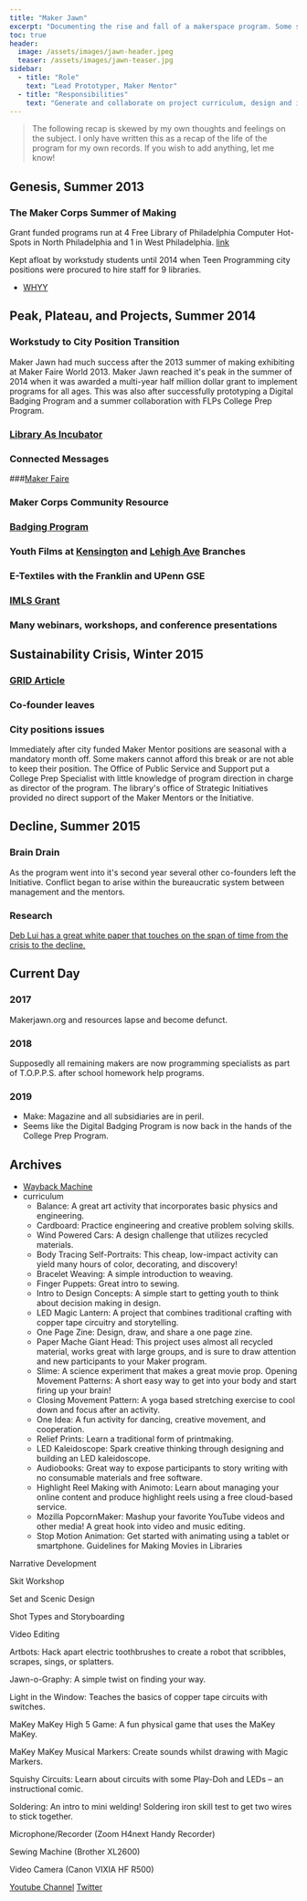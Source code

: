 ```yaml
---
title: "Maker Jawn"
excerpt: "Documenting the rise and fall of a makerspace program. Some saved Archives."
toc: true
header:
  image: /assets/images/jawn-header.jpeg
  teaser: /assets/images/jawn-teaser.jpg
sidebar:
  - title: "Role"
    text: "Lead Prototyper, Maker Mentor"
  - title: "Responsibilities"
    text: "Generate and collaborate on project curriculum, design and implement novel maker progams, outreach"
---
```


>The following recap is skewed by my own thoughts and feelings on the subject. I only have written this as a recap of the life of the program for my own records. If you wish to add anything, let me know!

## Genesis, Summer 2013

### The Maker Corps Summer of Making
Grant funded programs run at 4 Free Library of Philadelphia Computer Hot-Spots in North Philadelphia and 1 in West Philadelphia. [link](https://libwww.freelibrary.org/blog/post/1799)

Kept afloat by workstudy students until 2014 when Teen Programming city positions were procured to hire staff for 9 libraries.

- [WHYY](https://philadelphia.cbslocal.com/2013/08/17/crafty-students-show-off-new-tech-skills-at-free-library-of-philadelphia/)

## Peak, Plateau, and Projects, Summer 2014

### Workstudy to City Position Transition
Maker Jawn had much success after the 2013 summer of making exhibiting at Maker Faire World 2013. Maker Jawn reached it's peak in the summer of 2014 when it was awarded a multi-year half million dollar grant to implement programs for all ages. This was also after successfully prototyping a Digital Badging Program and a summer collaboration with FLPs College Prep Program.
### [Library As Incubator](https://www.libraryasincubatorproject.org/?p=12998)
### Connected Messages
###[Maker Faire](https://libwww.freelibrary.org/blog/post/1851)
### Maker Corps Community Resource
### [Badging Program](https://www.youtube.com/watch?v=aOQkwpTVwU0)
### Youth Films at [Kensington](https://www.youtube.com/watch?v=VDosBT2WRJ8) and [Lehigh Ave](https://www.youtube.com/watch?v=beA7qRs6IDg) Branches
### E-Textiles with the Franklin and UPenn GSE
### [IMLS Grant](https://www.informalscience.org/maker-jawn-intergenerational-library-steam-initiative)
### Many webinars, workshops, and conference presentations

## Sustainability Crisis, Winter 2015

### [GRID Article](https://issuu.com/redflagmedia/docs/079_grid)
### Co-founder leaves
### City positions issues
Immediately after city funded Maker Mentor positions are seasonal with a mandatory month off. Some makers cannot afford this break or are not able to keep their position. The Office of Public Service and Support put a College Prep Specialist with little knowledge of program direction in charge as director of the program. The library's office of Strategic Initiatives provided no direct support of the Maker Mentors or the Initiative.

## Decline, Summer 2015

### Brain Drain
As the program went into it's second year several other co-founders left the Initiative. Conflict began to arise within the bureaucratic system between management and the mentors.
### Research
[Deb Lui has a great white paper that touches on the span of time from the crisis to the decline.](https://repository.upenn.edu/cgi/viewcontent.cgi?article=4234&context=edissertations)

## Current Day

### 2017
Makerjawn.org and resources lapse and become defunct.
### 2018
Supposedly all remaining makers are now programming specialists as part of T.O.P.P.S. after school homework help programs.
### 2019
- Make: Magazine and all subsidiaries are in peril.
- Seems like the Digital Badging Program is now back in the hands of the College Prep Program.

## Archives
- [Wayback Machine]()
- curriculum
  - Balance: A great art activity that incorporates basic physics and engineering.
  - Cardboard: Practice engineering and creative problem solving skills.
  - Wind Powered Cars: A design challenge that utilizes recycled materials.
  - Body Tracing Self-Portraits: This cheap, low-impact activity can yield many hours of color, decorating, and discovery!
  - Bracelet Weaving: A simple introduction to weaving.
  - Finger Puppets: Great intro to sewing.
  - Intro to Design Concepts: A simple start to getting youth to think about decision making in design.
  - LED Magic Lantern: A project that combines traditional crafting with copper tape circuitry and storytelling.
  - One Page Zine: Design, draw, and share a one page zine.
  - Paper Mache Giant Head: This project uses almost all recycled material, works great with large groups, and is sure to draw attention and new participants to your Maker program.
  - Slime: A science experiment that makes a great movie prop.
  Opening Movement Patterns: A short easy way to get into your body and start firing up your brain!
  - Closing Movement Pattern: A yoga based stretching exercise to cool down and focus after an activity.
  - One Idea: A fun activity for dancing, creative movement, and cooperation.
  - Relief Prints: Learn a traditional form of printmaking.
  - LED Kaleidoscope: Spark creative thinking through designing and building an LED kaleidoscope.
  - Audiobooks: Great way to expose participants to story writing with no consumable materials and free software.
  - Highlight Reel Making with Animoto: Learn about managing your online content and produce highlight reels using a free cloud-based service.
  - Mozilla PopcornMaker: Mashup your favorite YouTube videos and other media! A great hook into video and music editing.
  - Stop Motion Animation: Get started with animating using a tablet or smartphone.
  Guidelines for Making Movies in Libraries

Narrative Development

Skit Workshop

Set and Scenic Design

Shot Types and Storyboarding

Video Editing

Artbots: Hack apart electric toothbrushes to create a robot that scribbles, scrapes, sings, or splatters.

Jawn-o-Graphy:  A simple twist on finding your way.

Light in the Window: Teaches the basics of copper tape circuits with switches.

MaKey MaKey High 5 Game: A fun physical game that uses the MaKey MaKey.

MaKey MaKey Musical Markers: Create sounds whilst drawing with Magic Markers.

Squishy Circuits: Learn about circuits with some Play-Doh and LEDs – an instructional comic.

Soldering: An intro to mini welding! Soldering iron skill test to get two wires to stick together.

Microphone/Recorder (Zoom H4next Handy Recorder)

Sewing Machine (Brother XL2600)

Video Camera (Canon VIXIA HF R500)

[Youtube Channel](https://www.youtube.com/channel/UCgkZSW4f2mO_XQ8tPyZ8E-w)
[Twitter](https://www.twitter.com/makerjawn)
